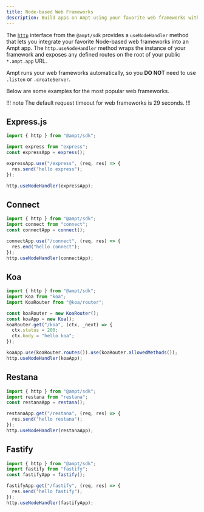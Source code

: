 ```yaml
---
title: Node-based Web Frameworks
description: Build apps on Ampt using your favorite web frameworks with zero boilerplate.
---
```


The [`http`](/docs/http) interface from the `@ampt/sdk` provides a `useNodeHandler` method that lets you integrate your favorite Node-based web frameworks into an Ampt app. The `http.useNodeHandler` method wraps the instance of your framework and exposes any defined routes on the root of your public `*.ampt.app` URL.

Ampt runs your web frameworks automatically, so you **DO NOT** need to use `.listen` or `.createServer`.

Below are some examples for the most popular web frameworks.

!!! note
The default request timeout for web frameworks is 29 seconds.
!!!

## Express.js

```javascript
import { http } from "@ampt/sdk";

import express from "express";
const expressApp = express();

expressApp.use("/express", (req, res) => {
  res.send("hello express");
});

http.useNodeHandler(expressApp);
```

## Connect

```javascript
import { http } from "@ampt/sdk";
import connect from "connect";
const connectApp = connect();

connectApp.use("/connect", (req, res) => {
  res.end("hello connect");
});
http.useNodeHandler(connectApp);
```

## Koa

```javascript
import { http } from "@ampt/sdk";
import Koa from "koa";
import KoaRouter from "@koa/router";

const koaRouter = new KoaRouter();
const koaApp = new Koa();
koaRouter.get("/koa", (ctx, _next) => {
  ctx.status = 200;
  ctx.body = "hello koa";
});

koaApp.use(koaRouter.routes()).use(koaRouter.allowedMethods());
http.useNodeHandler(koaApp);
```

## Restana

```javascript
import { http } from "@ampt/sdk";
import restana from "restana";
const restanaApp = restana();

restanaApp.get("/restana", (req, res) => {
  res.send("hello restana");
});
http.useNodeHandler(restanaApp);
```

## Fastify

```javascript
import { http } from "@ampt/sdk";
import fastify from "fastify";
const fastifyApp = fastify();

fastifyApp.get("/fastify", (req, res) => {
  res.send("hello fastify");
});
http.useNodeHandler(fastifyApp);
```
